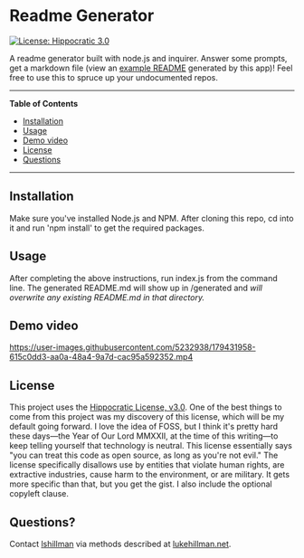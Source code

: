 # Readme Generator

[![License: Hippocratic 3.0](https://img.shields.io/badge/License-Hippocratic_3.0-lightgrey.svg)](https://firstdonoharm.dev)

A readme generator built with node.js and inquirer. Answer some prompts, get a markdown file (view an [example README](generated/README.md) generated by this app)! Feel free to use this to spruce up your undocumented repos.

---
**Table of Contents**
* [Installation](#installation)
* [Usage](#usage)
* [Demo video](#demo-video)
* [License](#license)
* [Questions](#questions)
---

## Installation

Make sure you've installed Node.js and NPM. After cloning this repo, cd into it and run 'npm install' to get the required packages.

## Usage

After completing the above instructions, run index.js from the command line. The generated README.md will show up in /generated and *will overwrite any existing README.md in that directory.*

## Demo video

https://user-images.githubusercontent.com/5232938/179431958-615c0dd3-aa0a-48a4-9a7d-cac95a592352.mp4


## License
This project uses the [Hippocratic License, v3.0](https://firstdonoharm.dev). One of the best things to come from this project was my discovery of this license, which will be my default going forward. I love the idea of FOSS, but I think it's pretty hard these days—the Year of Our Lord MMXXII, at the time of this writing—to keep telling yourself that technology is neutral. This license essentially says "you can treat this code as open source, as long as you're not evil." The license specifically disallows use by entities that violate human rights, are extractive industries, cause harm to the environment, or are military. It gets more specific than that, but you get the gist. I also include the optional copyleft clause.

## Questions?

Contact [lshillman](https://github.com/lshillman) via methods described at [lukehillman.net](https://lukehillman.net).
